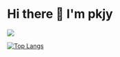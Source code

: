 # Hi there 👋 I'm pkjy


<p><img src="https://komarev.com/ghpvc/?username=pkjy&color=green"/></p>


[![Top Langs](https://github-readme-stats.vercel.app/api/top-langs/?username=pkjy&layout=compact)](https://github.com/anuraghazra/github-readme-stats)
